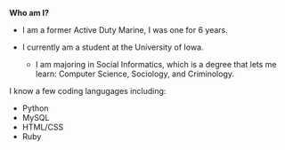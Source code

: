 **Who am I?**
* I am a former Active Duty Marine, I was one for 6 years. 

* I currently am a student at the University of Iowa. 
  * I am majoring in Social Informatics, which is a degree that lets me learn: Computer Science, Sociology, and Criminology. 


I know a few coding langugages including:
- Python
- MySQL
- HTML/CSS
- Ruby